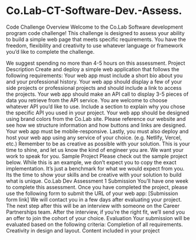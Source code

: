 # Co.Lab-CT-Software-Dev.-Assess.
Code Challenge Overview Welcome to the Co.Lab Software development program code challenge! This challenge is designed to assess your ability to build a simple web page that meets specific requirements. You have the freedom, flexibility and creativity to use whatever language or framework you’d like to complete the challenge.

We suggest spending no more than 4-5 hours on this assessment.
Project Description
Create and deploy a simple web application that follows the following requirements:
Your web app must include a short bio about you and your professional history.
Your web app should display a few of your side projects or professional projects and should include a link to access the projects.
Your web app should make an API call to display 3-5 pieces of data you retrieve from the API service. You are welcome to choose whatever API you’d like to use.
Include a section to explain why you chose the specific API you used in your project.
Your web app should be designed using brand colors from the Co.Lab site. Please reference our website and see how we structure information and how buttons and links are designed.
Your web app must be mobile-responsive.
Lastly, you must also deploy and host your web app using any service of your choice. (e.g. Netlify, Vercel, etc.)
Remember to be as creative as possible with your solution. This is your time to shine, and let us know the kind of engineer you are. We want your work to speak for you.
Sample Project
Please check out the sample project below. While this is an example, we don’t expect you to copy the exact implementation. It’s just a benchmark for what we would expect from you. Its the time to show your skills and be creative with your solution to build what is unique.
Co.Lab Dev Assessment 1
Submission
You’ll have one week to complete this assessment.
Once you have completed the project, please use the following form to submit the URL of your web app:
[Submission form link] 
We will contact you in a few days after evaluating your project.
The next step after this will be an interview with someone on the Career Partnerships team.
After the interview, if you’re the right fit, we’ll send you an offer to join the cohort of your choice.
Evaluation
Your submission will be evaluated based on the following criteria:
Completion of all requirements.
Creativity in design and layout.
Content included in your project
